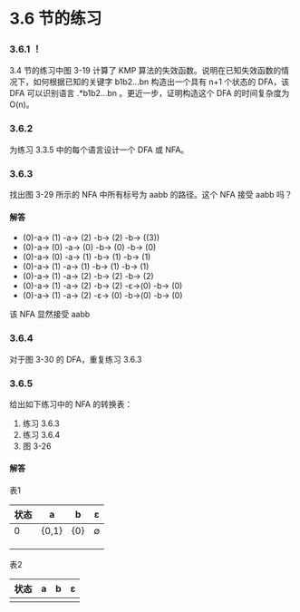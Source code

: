 # 3.6 节的练习

### 3.6.1 ！

3.4 节的练习中图 3-19 计算了 KMP 算法的失效函数。说明在已知失效函数的情况下，如何根据已知的关键字 b1b2...bn 构造出一个具有 n+1 个状态的 DFA，该 DFA 可以识别语言 .*b1b2...bn 。更近一步，证明构造这个 DFA 的时间复杂度为 O(n)。

### 3.6.2

为练习 3.3.5 中的每个语言设计一个 DFA 或 NFA。

### 3.6.3

找出图 3-29 所示的 NFA 中所有标号为 aabb 的路径。这个 NFA 接受 aabb 吗？

#### 解答

- (0)-a-> (1) -a-> (2) -b-> (2) -b-> ((3))
- (0)-a-> (0) -a-> (0) -b-> (0) -b-> (0)
- (0)-a-> (0) -a-> (1) -b-> (1) -b-> (1)
- (0)-a-> (1) -a-> (1) -b-> (1) -b-> (1)
- (0)-a-> (1) -a-> (2) -b-> (2) -b-> (2)
- (0)-a-> (1) -a-> (2) -b-> (2) -ε->(0) -b-> (0)
- (0)-a-> (1) -a-> (2) -ε-> (0) -b->(0) -b-> (0)

该 NFA 显然接受 aabb

### 3.6.4

对于图 3-30 的 DFA，重复练习 3.6.3

### 3.6.5

给出如下练习中的 NFA 的转换表：

1. 练习 3.6.3
2. 练习 3.6.4 
3. 图 3-26

#### 解答

表1

<table>
	<thead>
		<tr>
			<th>状态</th>
			<th>a</th>
			<th>b</th>
			<th>ε</th>
		</tr>
	</thead>
	<tbody>
		<tr>
			<td>0</td>
			<td>{0,1}</td>
			<td>{0}</td>
			<td>∅</td>
		</tr>
		<tr>
			<td></td>
			<td></td>
			<td></td>
			<td></td>
		</tr>
		<tr>
			<td></td>
			<td></td>
			<td></td>
			<td></td>
		</tr>
		<tr>
			<td></td>
			<td></td>
			<td></td>
			<td></td>
		</tr>
	</tbody>
</table>


表2

<table>
	<thead>
		<tr>
			<th>状态</th>
			<th>a</th>
			<th>b</th>
			<th>ε</th>
		</tr>
	</thead>
	<tbody>
		<tr>
			<td></td>
			<td></td>
			<td></td>
			<td></td>
		</tr>
	</tbody>
</table>